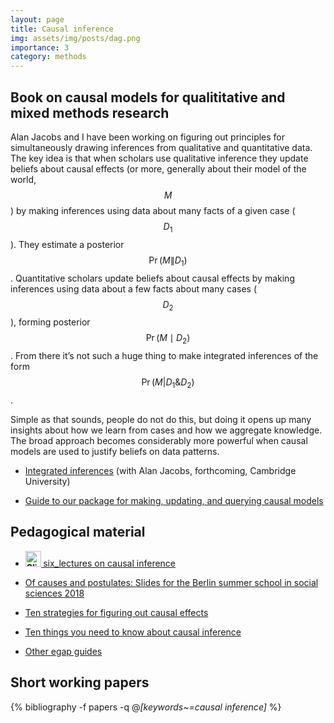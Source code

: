 ```yaml
---
layout: page
title: Causal inference
img: assets/img/posts/dag.png
importance: 3
category: methods
---
```


## Book on causal models for qualititative and mixed methods research

Alan Jacobs and I have been working on figuring out principles for simultaneously drawing inferences from qualitative and quantitative data. The key idea is that when scholars use qualitative inference they update beliefs about causal effects (or more, generally about their model of the world, $$M$$) by making inferences using data about many facts of a given case ($$ D_1 $$). They estimate a posterior $$ \Pr(M  \|  D_1) $$. Quantitative  scholars update beliefs about causal effects by making inferences using data about a few facts about many cases ($$D_2$$), forming posterior $$\Pr(M \mid D_2)$$.  From there it’s not such a huge thing to make integrated inferences of the form $$\Pr(M \vert D_1\&D_2)$$.

Simple as that sounds, people do not do this, but doing it opens up many insights about how we learn from cases and how we aggregate knowledge. The broad approach becomes considerably more powerful when causal models are used to justify beliefs on data patterns.

* <i class="fas fa-book"></i> <a href="https://macartan.github.io/integrated_inferences/"> Integrated inferences</a> (with Alan Jacobs, forthcoming, Cambridge University)

* [Guide to our package for making, updating, and querying causal models](https://macartan.github.io/causalmodels/)

##  Pedagogical material

* <strong><a href="https://web.archive.org/web/20190721083550/http://www.macartan.nyc/wp-content/uploads/2015/08/causal.inference.pdf"><img class="wp-image-137 alignnone" src="https://web.archive.org/web/20190721083550im_/http://www.macartan.nyc/wp-content/uploads/2015/08/Slides.png" alt="Slides" width="25" height="25" /> </a></strong><a href="http://macartan.nyc/wp-content/uploads/2020/09/six_lectures.pdf">six_lectures on causal inference</a>

* <i class="fa  fa-presentation"></i> <a href="{{'slides/201807_Berlin_Summer_School.pdf' | relative_url}}"  rel="noopener noreferrer"> Of causes and postulates: Slides for the Berlin summer school in social sciences 2018</a> 

* <i class="fas fa-link"></i> <a href="https://egap.org/resource/10-strategies-for-figuring-out-if-x-caused-y/">Ten strategies for figuring out causal effects</a>

* <i class="fas fa-link"></i> <a href="https://egap.org/resource/10-things-to-know-about-causal-inference/"> Ten things you need to know about causal inference</a>

* <i class="fas fa-link"></i> <a href="https://egap.org/methods-guides/"> Other egap guides</a>


## Short working papers


<!-- _pages/publications.md -->
<div class="publications">

  {% bibliography -f papers -q @*[keywords~=causal inference]* %}

</div>
